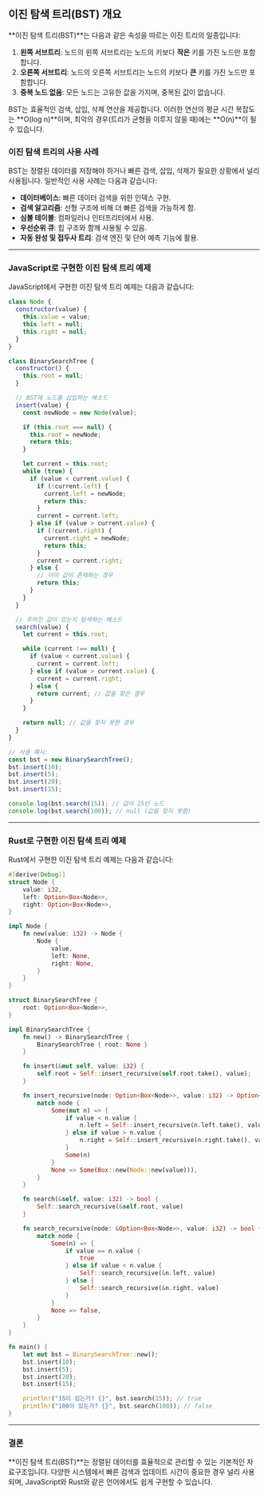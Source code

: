 ## **이진 탐색 트리(BST) 개요**

**이진 탐색 트리(BST)**는 다음과 같은 속성을 따르는 이진 트리의 일종입니다:

1. **왼쪽 서브트리**: 노드의 왼쪽 서브트리는 노드의 키보다 **작은** 키를 가진 노드만 포함합니다.
2. **오른쪽 서브트리**: 노드의 오른쪽 서브트리는 노드의 키보다 **큰** 키를 가진 노드만 포함합니다.
3. **중복 노드 없음**: 모든 노드는 고유한 값을 가지며, 중복된 값이 없습니다.

BST는 효율적인 검색, 삽입, 삭제 연산을 제공합니다. 이러한 연산의 평균 시간 복잡도는 **O(log n)**이며, 최악의 경우(트리가 균형을 이루지 않을 때)에는 **O(n)**이 될 수 있습니다.

### **이진 탐색 트리의 사용 사례**

BST는 정렬된 데이터를 저장해야 하거나 빠른 검색, 삽입, 삭제가 필요한 상황에서 널리 사용됩니다. 일반적인 사용 사례는 다음과 같습니다:

- **데이터베이스**: 빠른 데이터 검색을 위한 인덱스 구현.
- **검색 알고리즘**: 선형 구조에 비해 더 빠른 검색을 가능하게 함.
- **심볼 테이블**: 컴파일러나 인터프리터에서 사용.
- **우선순위 큐**: 힙 구조와 함께 사용될 수 있음.
- **자동 완성 및 접두사 트리**: 검색 엔진 및 단어 예측 기능에 활용.

---

### **JavaScript로 구현한 이진 탐색 트리 예제**

JavaScript에서 구현한 이진 탐색 트리 예제는 다음과 같습니다:

```js
class Node {
  constructor(value) {
    this.value = value;
    this.left = null;
    this.right = null;
  }
}

class BinarySearchTree {
  constructor() {
    this.root = null;
  }

  // BST에 노드를 삽입하는 메소드
  insert(value) {
    const newNode = new Node(value);

    if (this.root === null) {
      this.root = newNode;
      return this;
    }

    let current = this.root;
    while (true) {
      if (value < current.value) {
        if (!current.left) {
          current.left = newNode;
          return this;
        }
        current = current.left;
      } else if (value > current.value) {
        if (!current.right) {
          current.right = newNode;
          return this;
        }
        current = current.right;
      } else {
        // 이미 값이 존재하는 경우
        return this;
      }
    }
  }

  // 주어진 값이 있는지 탐색하는 메소드
  search(value) {
    let current = this.root;

    while (current !== null) {
      if (value < current.value) {
        current = current.left;
      } else if (value > current.value) {
        current = current.right;
      } else {
        return current; // 값을 찾은 경우
      }
    }

    return null; // 값을 찾지 못한 경우
  }
}

// 사용 예시:
const bst = new BinarySearchTree();
bst.insert(10);
bst.insert(5);
bst.insert(20);
bst.insert(15);

console.log(bst.search(15)); // 값이 15인 노드
console.log(bst.search(100)); // null (값을 찾지 못함)
```

---

### **Rust로 구현한 이진 탐색 트리 예제**

Rust에서 구현한 이진 탐색 트리 예제는 다음과 같습니다:

```rust
#[derive(Debug)]
struct Node {
    value: i32,
    left: Option<Box<Node>>,
    right: Option<Box<Node>>,
}

impl Node {
    fn new(value: i32) -> Node {
        Node {
            value,
            left: None,
            right: None,
        }
    }
}

struct BinarySearchTree {
    root: Option<Box<Node>>,
}

impl BinarySearchTree {
    fn new() -> BinarySearchTree {
        BinarySearchTree { root: None }
    }

    fn insert(&mut self, value: i32) {
        self.root = Self::insert_recursive(self.root.take(), value);
    }

    fn insert_recursive(node: Option<Box<Node>>, value: i32) -> Option<Box<Node>> {
        match node {
            Some(mut n) => {
                if value < n.value {
                    n.left = Self::insert_recursive(n.left.take(), value);
                } else if value > n.value {
                    n.right = Self::insert_recursive(n.right.take(), value);
                }
                Some(n)
            }
            None => Some(Box::new(Node::new(value))),
        }
    }

    fn search(&self, value: i32) -> bool {
        Self::search_recursive(&self.root, value)
    }

    fn search_recursive(node: &Option<Box<Node>>, value: i32) -> bool {
        match node {
            Some(n) => {
                if value == n.value {
                    true
                } else if value < n.value {
                    Self::search_recursive(&n.left, value)
                } else {
                    Self::search_recursive(&n.right, value)
                }
            }
            None => false,
        }
    }
}

fn main() {
    let mut bst = BinarySearchTree::new();
    bst.insert(10);
    bst.insert(5);
    bst.insert(20);
    bst.insert(15);

    println!("15이 있는가? {}", bst.search(15)); // true
    println!("100이 있는가? {}", bst.search(100)); // false
}
```

---

### **결론**

**이진 탐색 트리(BST)**는 정렬된 데이터를 효율적으로 관리할 수 있는 기본적인 자료구조입니다. 다양한 시스템에서 빠른 검색과 업데이트 시간이 중요한 경우 널리 사용되며, JavaScript와 Rust와 같은 언어에서도 쉽게 구현할 수 있습니다.
